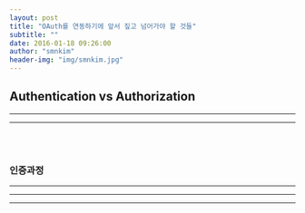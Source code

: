 ```yaml
---
layout: post
title: "OAuth를 연동하기에 앞서 짚고 넘어가야 할 것들"
subtitle: ""
date: 2016-01-18 09:26:00
author: "smnkim"
header-img: "img/smnkim.jpg"
---
```




## Authentication vs Authorization

----

----            
<br><br>
### 인증과정

----

__   __

----

